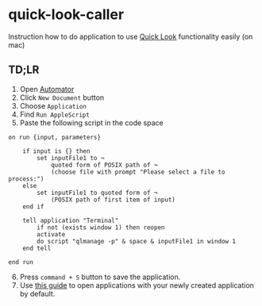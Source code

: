 # quick-look-caller
Instruction how to do application to use [Quick Look](https://en.wikipedia.org/wiki/Quick_Look) functionality easily (on mac)

## TD;LR
1. Open [Automator](https://en.wikipedia.org/wiki/Automator_(macOS))
2. Click `New Document` button
3. Choose `Application`
4. Find `Run AppleScript`
5. Paste the following script in the code space
```
on run {input, parameters}
	
	if input is {} then
		set inputFile1 to ¬
			quoted form of POSIX path of ¬
			(choose file with prompt "Please select a file to process:")
	else
		set inputFile1 to quoted form of ¬
			(POSIX path of first item of input)
	end if
	
	tell application "Terminal"
		if not (exists window 1) then reopen
		activate
		do script "qlmanage -p" & space & inputFile1 in window 1
	end tell
	
end run
```
6. Press `command + S` button to save the application.
7. Use [this guide](https://www.tomsguide.com/how-to/how-to-set-default-apps-on-mac) to open applications with your newly created application by default.
